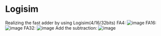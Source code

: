 # Logisim
Realizing the fast adder by using Logisim(4/16/32bits)
FA4:
![image](https://github.com/horoling/Logisim-realize-fast-adders/assets/97731535/8cf53fad-be30-4053-bbf4-39609c85572d)
FA16:
![image](https://github.com/horoling/Logisim-realize-fast-adders/assets/97731535/52c2ba29-5b57-496d-adb7-ac23a1172496)
FA32:
![image](https://github.com/horoling/Logisim-realize-fast-adders/assets/97731535/7a29abd0-5bba-4aa1-9469-4467a62650d9)
Add the subtraction:
![image](https://github.com/horoling/Logisim-realize-fast-adders/assets/97731535/7ed702b8-384a-449d-bd43-6e74409e4d2c)

